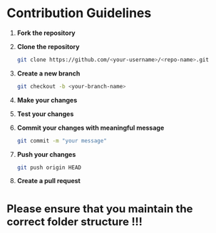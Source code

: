 # Contribution Guidelines

1. **Fork the repository**

2. **Clone the repository**
   ```bash
   git clone https://github.com/<your-username>/<repo-name>.git
3. **Create a new branch**
   ```bash
   git checkout -b <your-branch-name>
4. **Make your changes**

5. **Test your changes**

6. **Commit your changes with meaningful message**
   ```bash
   git commit -m "your message"
7. **Push your changes**
    ```bash
   git push origin HEAD
8. **Create a pull request**
#
<font size=5> <b> Please ensure that you maintain the correct folder structure !!! </b> </font>
